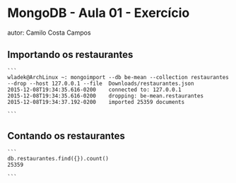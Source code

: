 # MongoDB - Aula 01 - Exercício
autor: Camilo Costa Campos

## Importando os restaurantes

    ```
    wladek@ArchLinux ~: mongoimport --db be-mean --collection restaurantes --drop --host 127.0.0.1 --file  Downloads/restaurantes.json
    2015-12-08T19:34:35.616-0200    connected to: 127.0.0.1
    2015-12-08T19:34:35.616-0200    dropping: be-mean.restaurantes
    2015-12-08T19:34:37.192-0200    imported 25359 documents

    ```

## Contando os restaurantes

    ```
    db.restaurantes.find({}).count()
    25359

    ```

